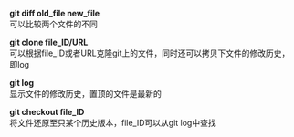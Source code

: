 **git diff old_file new_file**  
可以比较两个文件的不同

**git clone file_ID/URL**  
可以根据file_ID或者URL克隆git上的文件，同时还可以拷贝下文件的修改历史，即log

**git log**  
显示文件的修改历史，置顶的文件是最新的

**git checkout file_ID**  
将文件还原至只某个历史版本，file_ID可以从git log中查找
